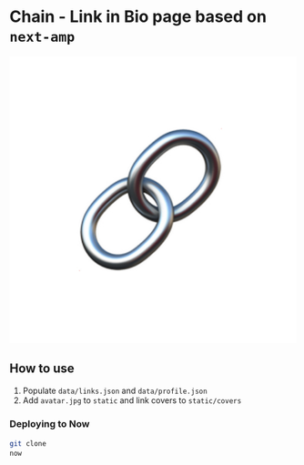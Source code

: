 # Chain - Link in Bio page based on `next-amp`

![CHAIN](https://github.com/b-b0t/chain/raw/master/static/avatar.jpg "CHAIN")

## How to use

1. Populate `data/links.json` and `data/profile.json`
2. Add `avatar.jpg` to `static` and link covers to `static/covers`

### Deploying to Now

``` bash
git clone
now
```

